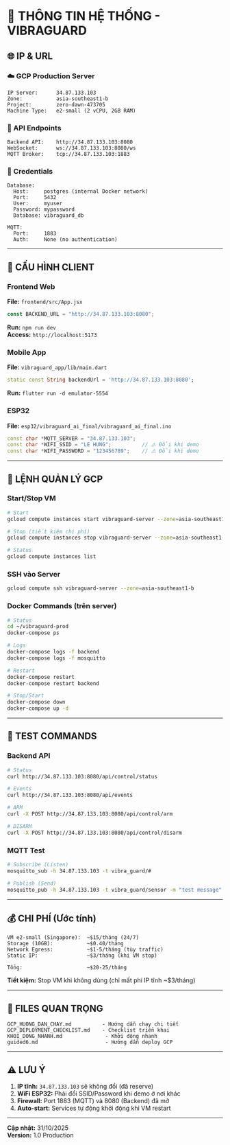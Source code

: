 # 🔗 THÔNG TIN HỆ THỐNG - VIBRAGUARD

## 🌐 IP & URL

### ☁️ GCP Production Server

```
IP Server:      34.87.133.103
Zone:           asia-southeast1-b
Project:        zero-dawn-473705
Machine Type:   e2-small (2 vCPU, 2GB RAM)
```

### 📡 API Endpoints

```
Backend API:    http://34.87.133.103:8080
WebSocket:      ws://34.87.133.103:8080/ws
MQTT Broker:    tcp://34.87.133.103:1883
```

### 🔑 Credentials

```
Database:
  Host:     postgres (internal Docker network)
  Port:     5432
  User:     myuser
  Password: mypassword
  Database: vibraguard_db

MQTT:
  Port:     1883
  Auth:     None (no authentication)
```

---

## 📱 CẤU HÌNH CLIENT

### Frontend Web

**File:** `frontend/src/App.jsx`

```javascript
const BACKEND_URL = "http://34.87.133.103:8080";
```

**Run:** `npm run dev`  
**Access:** `http://localhost:5173`

### Mobile App

**File:** `vibraguard_app/lib/main.dart`

```dart
static const String backendUrl = 'http://34.87.133.103:8080';
```

**Run:** `flutter run -d emulator-5554`

### ESP32

**File:** `esp32/vibraguard_ai_final/vibraguard_ai_final.ino`

```cpp
const char *MQTT_SERVER = "34.87.133.103";
const char *WIFI_SSID = "LE HUNG";          // ⚠️ Đổi khi demo
const char *WIFI_PASSWORD = "123456789";    // ⚠️ Đổi khi demo
```

---

## 🔧 LỆNH QUẢN LÝ GCP

### Start/Stop VM

```bash
# Start
gcloud compute instances start vibraguard-server --zone=asia-southeast1-b

# Stop (tiết kiệm chi phí)
gcloud compute instances stop vibraguard-server --zone=asia-southeast1-b

# Status
gcloud compute instances list
```

### SSH vào Server

```bash
gcloud compute ssh vibraguard-server --zone=asia-southeast1-b
```

### Docker Commands (trên server)

```bash
# Status
cd ~/vibraguard-prod
docker-compose ps

# Logs
docker-compose logs -f backend
docker-compose logs -f mosquitto

# Restart
docker-compose restart
docker-compose restart backend

# Stop/Start
docker-compose down
docker-compose up -d
```

---

## 🧪 TEST COMMANDS

### Backend API

```bash
# Status
curl http://34.87.133.103:8080/api/control/status

# Events
curl http://34.87.133.103:8080/api/events

# ARM
curl -X POST http://34.87.133.103:8080/api/control/arm

# DISARM
curl -X POST http://34.87.133.103:8080/api/control/disarm
```

### MQTT Test

```bash
# Subscribe (Listen)
mosquitto_sub -h 34.87.133.103 -t vibra_guard/#

# Publish (Send)
mosquitto_pub -h 34.87.133.103 -t vibra_guard/sensor -m "test message"
```

---

## 💰 CHI PHÍ (Ước tính)

```
VM e2-small (Singapore):  ~$15/tháng (24/7)
Storage (10GB):           ~$0.40/tháng
Network Egress:           ~$1-5/tháng (tùy traffic)
Static IP:                ~$3/tháng (khi VM stop)

Tổng:                     ~$20-25/tháng
```

**Tiết kiệm:** Stop VM khi không dùng (chỉ mất phí IP tĩnh ~$3/tháng)

---

## 📂 FILES QUAN TRỌNG

```
GCP_HUONG_DAN_CHAY.md          - Hướng dẫn chạy chi tiết
GCP_DEPLOYMENT_CHECKLIST.md    - Checklist triển khai
KHOI_DONG_NHANH.md              - Khởi động nhanh
guided6.md                      - Hướng dẫn deploy GCP
```

---

## ⚠️ LƯU Ý

1. **IP tĩnh:** `34.87.133.103` sẽ không đổi (đã reserve)
2. **WiFi ESP32:** Phải đổi SSID/Password khi demo ở nơi khác
3. **Firewall:** Port 1883 (MQTT) và 8080 (Backend) đã mở
4. **Auto-start:** Services tự động khởi động khi VM restart

---

**Cập nhật:** 31/10/2025  
**Version:** 1.0 Production
